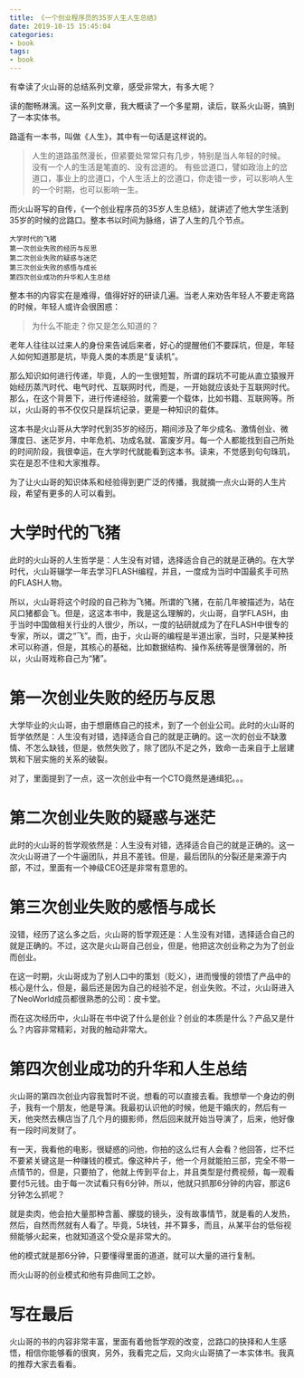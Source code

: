 ```yaml
---
title: 《一个创业程序员的35岁人生人生总结》
date: 2019-10-15 15:45:04
categories:
- book
tags:
- book
---
```

有幸读了火山哥的总结系列文章，感受非常大，有多大呢？

读的酣畅淋漓。这一系列文章，我大概读了一个多星期，读后，联系火山哥，搞到了一本实体书。

<!-- more -->

路遥有一本书，叫做《人生》，其中有一句话是这样说的。

>人生的道路虽然漫长，但紧要处常常只有几步，特别是当人年轻的时候。
没有一个人的生活是笔直的、没有岔道的。
有些岔道口，譬如政治上的岔道口，事业上的岔道口，个人生活上的岔道口，你走错一步，可以影响人生的一个时期，也可以影响一生。

而火山哥写的自传，《一个创业程序员的35岁人生总结》，就讲述了他大学生活到35岁的时候的岔路口。整本书以时间为脉络，讲了人生的几个节点。

	大学时代的飞猪
	第一次创业失败的经历与反思
	第二次创业失败的疑惑与迷茫
	第三次创业失败的感悟与成长
	第四次创业成功的升华和人生总结
	
整本书的内容实在是难得，值得好好的研读几遍。当老人来劝告年轻人不要走弯路的时候，年轻人或许会很困惑：

>为什么不能走？你又是怎么知道的？

老年人往往以过来人的身份来告诫后来者，好心的提醒他们不要踩坑，但是，年轻人如何知道那是坑，毕竟人类的本质是“复读机”。

那么知识如何进行传递，毕竟，人的一生很短暂，所谓的踩坑不可能从直立猿猴开始经历蒸汽时代、电气时代、互联网时代，而是，一开始就应该处于互联网时代。那么，在这个背景下，进行传递经验，就需要一个载体，比如书籍、互联网等。所以，火山哥的书不仅仅只是踩坑记录，更是一种知识的载体。

这本书是火山哥从大学时代到35岁的经历，期间涉及了年少成名、激情创业、微薄度日、迷茫岁月、中年危机、功成名就、富废岁月。每一个人都能找到自己所处的时间阶段，我很幸运，在大学时代就能看到这本书。读来，不觉感到句句珠玑，实在是忍不住和大家推荐。

为了让火山哥的知识体系和经验得到更广泛的传播，我就摘一点火山哥的人生片段，希望有更多的人可以看到。

# 大学时代的飞猪

此时的火山哥的人生哲学是：人生没有对错，选择适合自己的就是正确的。在大学时代，火山哥辍学一年去学习FLASH编程，并且，一度成为当时中国最炙手可热的FLASH人物。

所以，火山哥将这个时段的自己称为飞猪。所谓的飞猪，在前几年被描述为，站在风口猪都会飞。但是，这这本书中，我是这么理解的，火山哥，自学FLASH，由于当时中国做相关行业的人很少，所以，一度的钻研就成为了在FLASH中很专的专家，所以，谓之“飞”。而，由于，火山哥的编程是半道出家，当时，只是某种技术可以称道，但是，其核心的基础，比如数据结构、操作系统等是很薄弱的，所以，火山哥戏称自己为“猪”。

# 第一次创业失败的经历与反思

大学毕业的火山哥，由于想磨练自己的技术，到了一个创业公司。此时的火山哥的哲学依然是：人生没有对错，选择适合自己的就是正确的。这一次的创业不缺激情、不怎么缺钱，但是，依然失败了，除了团队不足之外，致命一击来自于上层建筑和下层实施的关系的破裂。

对了，里面提到了一点，这一次创业中有一个CTO竟然是通缉犯。。。

# 第二次创业失败的疑惑与迷茫

此时的火山哥的哲学观依然是：人生没有对错，选择适合自己的就是正确的。这一次火山哥进了一个牛逼团队，并且不差钱。但是，最后团队的分裂还是来源于内部，不过，里面有一个神级CEO还是非常有意思的。

# 第三次创业失败的感悟与成长

没错，经历了这么多之后，火山哥的哲学观还是：人生没有对错，选择适合自己的就是正确的。不过，这次是火山哥自己创业，但是，他把这次创业称之为为了创业而创业。

在这一时期，火山哥成为了别人口中的策划（贬义），进而慢慢的领悟了产品中的核心是什么，但是，最后还是因为自己的经验不足，创业失败。不过，火山哥进入了NeoWorld成员都很熟悉的公司：皮卡堂。

而在这次经历中，火山哥在书中说了什么是创业？创业的本质是什么？产品又是什么？内容非常精彩，对我的触动非常大。

# 第四次创业成功的升华和人生总结

火山哥的第四次创业内容我暂时不说，想看的可以直接去看。我想举一个身边的例子，我有一个朋友，他是导演。我最初认识他的时候，他是干婚庆的，然后有一天，他突然去横店当了几个月的摄影师，然后回来就开始当导演了，后来，他好像有一段时间发财了。

有一天，我看他的电影，很疑惑的问他，你拍的这么烂有人会看？他回答，烂不烂不要紧关键这是一种赚钱的模式。像这种片子，他一个月就能拍三部，完全不带一点情节的，但是，只要拍了，他就上传到平台上，并且类型是付费视频，每一观看要付5元钱。由于每一次试看只有6分钟，所以，他就只抓那6分钟的内容，那这6分钟怎么抓呢？

就是卖肉，他会拍大量那种含蓄、朦胧的镜头，没有故事情节，就是看的人发热，然后，自然而然就有人看了。毕竟，5块钱，并不算多，而且，从某平台的低俗视频能够火起来，也就知道这个受众是非常大的。

他的模式就是那6分钟，只要懂得里面的道道，就可以大量的进行复制。

而火山哥的创业模式和他有异曲同工之妙。

# 写在最后

火山哥的书的内容非常丰富，里面有着他哲学观的改变，岔路口的抉择和人生感悟，相信你能够看的很爽，另外，我看完之后，又向火山哥搞了一本实体书。我真的推荐大家去看看。